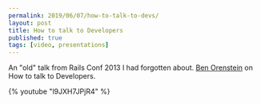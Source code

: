 ```yaml
---
permalink: 2019/06/07/how-to-talk-to-devs/
layout: post
title: How to talk to Developers
published: true
tags: [video, presentations]
---
```


An "old" talk from Rails Conf 2013 I had forgotten about. <a href="https://twitter.com/r00k">Ben Orenstein</a> on How to
talk to Developers.

{% youtube "l9JXH7JPjR4" %}
